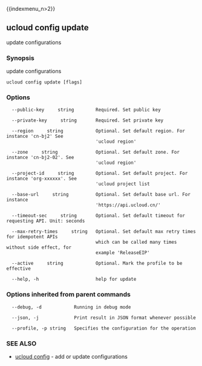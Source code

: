 {{indexmenu_n>2}}

## ucloud config update

update configurations

### Synopsis

update configurations

```
ucloud config update [flags]
```

### Options

```
  --public-key     string        Required. Set public key 

  --private-key     string       Required. Set private key 

  --region     string            Optional. Set default region. For instance 'cn-bj2' See
                                 'ucloud region' 

  --zone     string              Optional. Set default zone. For instance 'cn-bj2-02'. See
                                 'ucloud region' 

  --project-id     string        Optional. Set default project. For instance 'org-xxxxxx'. See
                                 'ucloud project list 

  --base-url     string          Optional. Set default base url. For instance
                                 'https://api.ucloud.cn/' 

  --timeout-sec     string       Optional. Set default timeout for requesting API. Unit: seconds 

  --max-retry-times     string   Optional. Set default max retry times for idempotent APIs
                                 which can be called many times without side effect, for
                                 example 'ReleaseEIP' 

  --active     string            Optional. Mark the profile to be effective 

  --help, -h                     help for update 

```

### Options inherited from parent commands

```
  --debug, -d            Running in debug mode 

  --json, -j             Print result in JSON format whenever possible 

  --profile, -p string   Specifies the configuration for the operation 

```

### SEE ALSO

* [ucloud config](software/cli/cmd/ucloud/config)	 - add or update configurations

